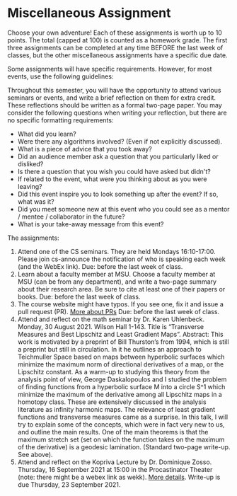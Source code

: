 # Miscellaneous Assignment 

Choose your own adventure!  Each of these assignments is worth up to 10 points.
The total (capped at 100) is counted as a homework grade.  The first three
assignments can be completed at any time BEFORE the last week of classes, but
the other miscellaneous assignments have a specific due date.

Some assignments will have specific requirements.  However, for most events, use
the following guidelines:

Throughout this semester, you will have the opportunity to attend various
seminars or events, and write a brief reflection on them for extra credit.
These reflections should be written as a formal two-page paper.  You may
consider the following questions when writing your reflection, but there are no
specific formatting requirements:

* What did you learn?
* Were there any algorithms involved? (Even if not explicitly discussed).
* What is a piece of advice that you took away?
* Did an audience member ask a question that you particularly liked or disliked?
* Is there a question that you wish you could have asked but didn't?
* If related to the event, what were you thinking about as you were leaving?
* Did this event inspire you to look something up after the event? If so, what
  was it?
* Did you meet someone new at this event who you could see as a mentor / mentee
  / collaborator in the future?
* What is your take-away message from this event?


The assignments:

1. Attend one of the CS seminars. They are held Mondays 16:10-17:00.  Please
   join cs-announce the notification of who is speaking each week (and the WebEx
   link).  Due: before the last week of class.
2. Learn about a faculty member at MSU.  Choose a faculty member at MSU (can be
   from any department), and write a two-page summary about their research area.
   Be sure to cite at least one of their papers or books. Due: before the last
   week of class.
3. The course website might have typos.  If you see one, fix it and issue a pull
   request (PR). [More about
   PRs](https://www.atlassian.com/git/tutorials/making-a-pull-request) Due:
   before the last week of class.
4. Attend and reflect on the math seminar by Dr. Karen Uhlenbeck.  Monday, 30
   August 2021. Wilson Hall 1-143. Title is “Transverse Measures and Best
   Lipschitz and Least Gradient Maps”. Abstract:  This work is motivated by a
   preprint of Bill Thurston’s from 1994, which is still a preprint but still in
   circulation.  In it he outlines an approach to  Teichmuller Space based on
   maps between hyperbolic surfaces which minimize the maximum norm of
   directional derivatives of a map, or the Lipschitz constant.  As a warm-up to
   studying this theory from the analysis point of view, George Daskalopoulos
   and I studied the problem of finding functions from a hyperbolic surface M
   into a circle S^1 which minimize the maximum of the derivative among all
   Lipschitz maps in a homotopy class.  These are extensively discussed in the
   analysis literature as infinity harmonic maps. The relevance of least
   gradient functions and transverse measures came as a surprise.  In this talk,
   I will try to explain some of the concepts, which were in fact very new to
   us, and outline the main results.  One of the main theorems  is that the
   maximum stretch set (set on which the function takes on the maximum of the
   derivative) is a geodesic lamination.  (Standard two-page write-up. See
   above).
5. Attend and reflect on the Kopriva Lecture by Dr. Dominique Zosso. Thursday,
   16 September 2021 at 15:00 in the Procastinator Theater (note: there might be
   a webex link as wekk). [More
   details](https://www.montana.edu/calendar/events/38697). Write-up is due
   Thursday, 23 September 2021.
